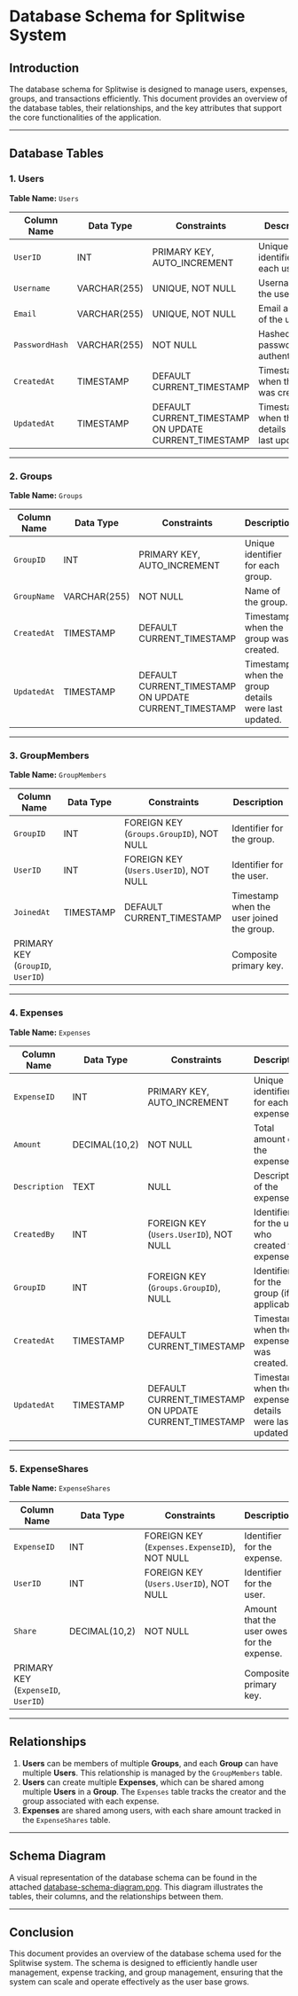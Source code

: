 # Database Schema for Splitwise System

## Introduction

The database schema for Splitwise is designed to manage users, expenses, groups, and transactions efficiently. This document provides an overview of the database tables, their relationships, and the key attributes that support the core functionalities of the application.

---

## Database Tables

### 1. **Users**

**Table Name:** `Users`

| Column Name | Data Type   | Constraints                  | Description                          |
|-------------|-------------|------------------------------|--------------------------------------|
| `UserID`    | INT         | PRIMARY KEY, AUTO_INCREMENT   | Unique identifier for each user.     |
| `Username`  | VARCHAR(255)| UNIQUE, NOT NULL              | Username of the user.                |
| `Email`     | VARCHAR(255)| UNIQUE, NOT NULL              | Email address of the user.           |
| `PasswordHash`| VARCHAR(255)| NOT NULL                      | Hashed password for authentication.  |
| `CreatedAt` | TIMESTAMP   | DEFAULT CURRENT_TIMESTAMP     | Timestamp when the user was created. |
| `UpdatedAt` | TIMESTAMP   | DEFAULT CURRENT_TIMESTAMP ON UPDATE CURRENT_TIMESTAMP | Timestamp when the user details were last updated. |

---

### 2. **Groups**

**Table Name:** `Groups`

| Column Name | Data Type   | Constraints                  | Description                          |
|-------------|-------------|------------------------------|--------------------------------------|
| `GroupID`   | INT         | PRIMARY KEY, AUTO_INCREMENT   | Unique identifier for each group.    |
| `GroupName` | VARCHAR(255)| NOT NULL                      | Name of the group.                  |
| `CreatedAt` | TIMESTAMP   | DEFAULT CURRENT_TIMESTAMP     | Timestamp when the group was created.|
| `UpdatedAt` | TIMESTAMP   | DEFAULT CURRENT_TIMESTAMP ON UPDATE CURRENT_TIMESTAMP | Timestamp when the group details were last updated. |

---

### 3. **GroupMembers**

**Table Name:** `GroupMembers`

| Column Name | Data Type   | Constraints                  | Description                          |
|-------------|-------------|------------------------------|--------------------------------------|
| `GroupID`   | INT         | FOREIGN KEY (`Groups.GroupID`), NOT NULL | Identifier for the group.            |
| `UserID`    | INT         | FOREIGN KEY (`Users.UserID`), NOT NULL  | Identifier for the user.             |
| `JoinedAt`  | TIMESTAMP   | DEFAULT CURRENT_TIMESTAMP     | Timestamp when the user joined the group. |
| PRIMARY KEY (`GroupID`, `UserID`) |   |                               | Composite primary key.                |

---

### 4. **Expenses**

**Table Name:** `Expenses`

| Column Name  | Data Type   | Constraints                  | Description                          |
|--------------|-------------|------------------------------|--------------------------------------|
| `ExpenseID`  | INT         | PRIMARY KEY, AUTO_INCREMENT   | Unique identifier for each expense.  |
| `Amount`     | DECIMAL(10,2)| NOT NULL                      | Total amount of the expense.         |
| `Description`| TEXT        | NULL                         | Description of the expense.          |
| `CreatedBy`  | INT         | FOREIGN KEY (`Users.UserID`), NOT NULL  | Identifier for the user who created the expense. |
| `GroupID`    | INT         | FOREIGN KEY (`Groups.GroupID`), NULL | Identifier for the group (if applicable). |
| `CreatedAt`  | TIMESTAMP   | DEFAULT CURRENT_TIMESTAMP     | Timestamp when the expense was created. |
| `UpdatedAt`  | TIMESTAMP   | DEFAULT CURRENT_TIMESTAMP ON UPDATE CURRENT_TIMESTAMP | Timestamp when the expense details were last updated. |

---

### 5. **ExpenseShares**

**Table Name:** `ExpenseShares`

| Column Name | Data Type   | Constraints                  | Description                          |
|-------------|-------------|------------------------------|--------------------------------------|
| `ExpenseID` | INT         | FOREIGN KEY (`Expenses.ExpenseID`), NOT NULL | Identifier for the expense.          |
| `UserID`    | INT         | FOREIGN KEY (`Users.UserID`), NOT NULL  | Identifier for the user.             |
| `Share`     | DECIMAL(10,2)| NOT NULL                      | Amount that the user owes for the expense. |
| PRIMARY KEY (`ExpenseID`, `UserID`) |   |                               | Composite primary key.                |

---

## Relationships

1. **Users** can be members of multiple **Groups**, and each **Group** can have multiple **Users**. This relationship is managed by the `GroupMembers` table.
2. **Users** can create multiple **Expenses**, which can be shared among multiple **Users** in a **Group**. The `Expenses` table tracks the creator and the group associated with each expense.
3. **Expenses** are shared among users, with each share amount tracked in the `ExpenseShares` table.

---

## Schema Diagram

A visual representation of the database schema can be found in the attached [database-schema-diagram.png](./database-schema-diagram.png). This diagram illustrates the tables, their columns, and the relationships between them.

---

## Conclusion

This document provides an overview of the database schema used for the Splitwise system. The schema is designed to efficiently handle user management, expense tracking, and group management, ensuring that the system can scale and operate effectively as the user base grows.

